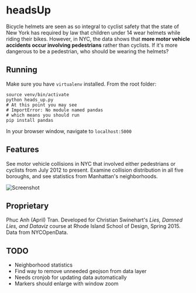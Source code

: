 # headsUp

Bicycle helmets are seen as so integral to cyclist safety that the state of New York has required by law that children under 14 wear helmets while riding their bikes. However, in NYC, the data shows that **more motor vehicle accidents occur involving pedestrians** rather than cyclists. If it's more dangerous to be a pedestrian, who should be wearing the helmets?

## Running

Make sure you have `virtualenv` installed. From the root folder:
```
source venv/bin/activate
python heads_up.py
# At this point you may see
# ImportError: No module named pandas
# which means you should run
pip install pandas
```
In your browser window, navigate to `localhost:5000`

## Features

See motor vehicle collisions in NYC that involved either pedestrians or cyclists from July 2012 to present. Examine collision distribution in all five boroughs, and see statistics from Manhattan's neighborhoods.

![Screenshot](https://github.com/phucanhapril/heads-up/raw/master/static/bikes.png "Screenshot")

## Proprietary

Phuc Anh (April) Tran. Developed for Christian Swinehart's *Lies, Damned Lies, and Dataviz* course at Rhode Island School of Design, Spring 2015. Data from NYCOpenData.

## TODO

* Neighborhood statistics
* Find way to remove unneeded geojson from data layer
* Needs cronjob for updating data automatically
* Markers should enlarge with window zoom
